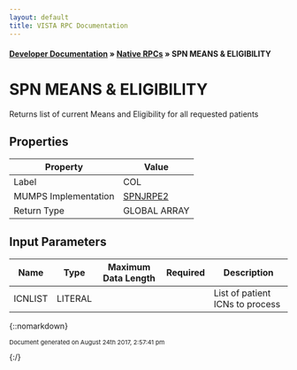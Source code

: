 ```yaml
---
layout: default
title: VISTA RPC Documentation
---
```


#### [Developer Documentation](../index) &#187; [Native RPCs](TableOfContents) &#187; SPN MEANS &amp; ELIGIBILITY<br/>
# SPN MEANS &amp; ELIGIBILITY

Returns list of current Means and Eligibility for all requested patients

## Properties

Property | Value
--- | ---
Label | COL
MUMPS Implementation | [SPNJRPE2](http://code.osehra.org/dox/Routine_SPNJRPE2_source.html)
Return Type | GLOBAL ARRAY


## Input Parameters

Name | Type | Maximum Data Length | Required | Description
--- | --- | --- | --- | ---
ICNLIST | LITERAL |  |  | List of patient ICNs to process



{::nomarkdown} <br/><p style="font-size: 11px">Document generated on August 24th 2017, 2:57:41 pm</p>{:/}